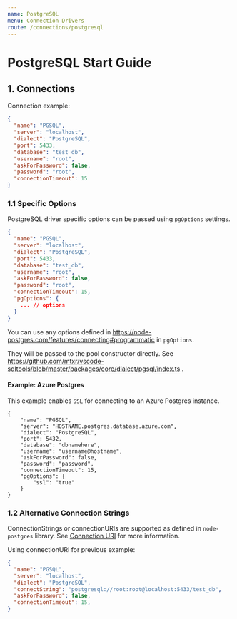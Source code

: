 ```yaml
---
name: PostgreSQL
menu: Connection Drivers
route: /connections/postgresql
---
```


# PostgreSQL Start Guide

## 1. Connections

Connection example:
```json
{
  "name": "PGSQL",
  "server": "localhost",
  "dialect": "PostgreSQL",
  "port": 5433,
  "database": "test_db",
  "username": "root",
  "askForPassword": false,
  "password": "root",
  "connectionTimeout": 15
}
```

### 1.1 Specific Options

PostgreSQL driver specific options can be passed using `pgOptions` settings.

```json
{
  "name": "PGSQL",
  "server": "localhost",
  "dialect": "PostgreSQL",
  "port": 5433,
  "database": "test_db",
  "username": "root",
  "askForPassword": false,
  "password": "root",
  "connectionTimeout": 15,
  "pgOptions": {
    ... // options
  }
}
```
You can use any options defined in https://node-postgres.com/features/connecting#programmatic in `pgOptions`.

They will be passed to the pool constructor directly. See https://github.com/mtxr/vscode-sqltools/blob/master/packages/core/dialect/pgsql/index.ts .

#### Example: Azure Postgres

This example enables `SSL` for connecting to an Azure Postgres instance.

```
{
    "name": "PGSQL",
    "server": "HOSTNAME.postgres.database.azure.com",
    "dialect": "PostgreSQL",
    "port": 5432,
    "database": "dbnamehere",
    "username": "username@hostname",
    "askForPassword": false,
    "password": "password",
    "connectionTimeout": 15,
    "pgOptions": {
        "ssl": "true"
    }
}
```


### 1.2 Alternative Connection Strings

ConnectionStrings or connectionURIs are supported as defined in `node-postgres` library. See [Connection URI](https://node-postgres.com/features/connecting#connection-uri) for more information.

Using connectionURI for previous example:

```json
{
  "name": "PGSQL",
  "server": "localhost",
  "dialect": "PostgreSQL",
  "connectString": "postgresql://root:root@localhost:5433/test_db",
  "askForPassword": false,
  "connectionTimeout": 15,
}
```
